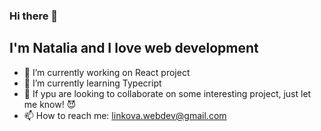 ### Hi there 👋

## I'm Natalia and I love web development

- 🔭 I’m currently working on React project
- 🌱 I’m currently learning Typecript
- 👯 If ypu are looking to collaborate on some interesting project, just let me know! :smiling_imp:
- 📫 How to reach me: linkova.webdev@gmail.com
